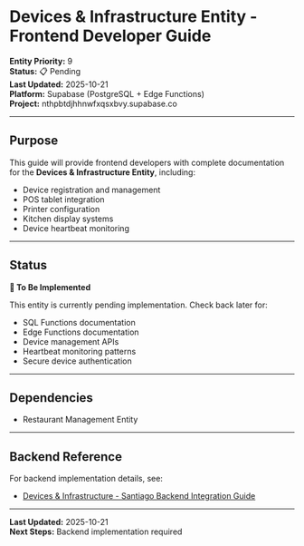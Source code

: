 # Devices & Infrastructure Entity - Frontend Developer Guide

**Entity Priority:** 9  
**Status:** 📋 Pending  
**Last Updated:** 2025-10-21  
**Platform:** Supabase (PostgreSQL + Edge Functions)  
**Project:** nthpbtdjhhnwfxqsxbvy.supabase.co

---

## Purpose

This guide will provide frontend developers with complete documentation for the **Devices & Infrastructure Entity**, including:
- Device registration and management
- POS tablet integration
- Printer configuration
- Kitchen display systems
- Device heartbeat monitoring

---

## Status

**🚧 To Be Implemented**

This entity is currently pending implementation. Check back later for:
- SQL Functions documentation
- Edge Functions documentation
- Device management APIs
- Heartbeat monitoring patterns
- Secure device authentication

---

## Dependencies

- Restaurant Management Entity

---

## Backend Reference

For backend implementation details, see:
- [Devices & Infrastructure - Santiago Backend Integration Guide](../Devices%20&%20Infrastructure/SANTIAGO_BACKEND_INTEGRATION_GUIDE.md)

---

**Last Updated:** 2025-10-21  
**Next Steps:** Backend implementation required


